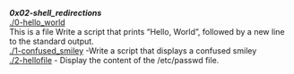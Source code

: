 ***0x02-shell_redirections***  
[./0-hello_world](./0-hello_world)  
This is a file Write a script that prints “Hello, World”, followed by a new line to the standard output.   
[./1-confused_smiley](./1-confused_smiley) -Write a script that displays a confused smiley   
[./2-hellofile](./2-hellofile) - Display the content of the /etc/passwd file.  
